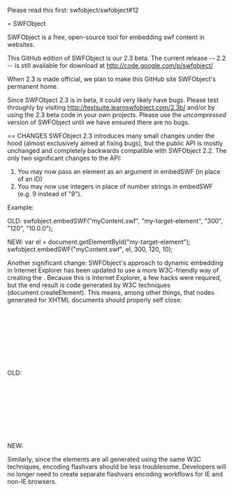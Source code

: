 Please read this first: swfobject/swfobject#12

= SWFObject

SWFObject is a free, open-source tool for embedding swf content in websites.

This GitHub edition of SWFObject is our 2.3 beta. The current release -- 2.2 -- is still available for download at http://code.google.com/p/swfobject/

When 2.3 is made official, we plan to make this GitHub site SWFObject's permanent home.

Since SWFObject 2.3 is in beta, it could very likely have bugs. Please test throughly by visiting http://testsuite.learnswfobject.com/2.3b/ and/or by using the 2.3 beta code in your own projects.  Please use the *uncompressed* version of SWFObject until we have ensured there are no bugs.

== CHANGES
SWFObject 2.3 introduces many small changes under the hood (almost exclusively aimed at fixing bugs), but the public API is mostly unchanged and completely backwards compatible with SWFObject 2.2.  The only two significant changes to the API: 

1. You may now pass an element as an argument in embedSWF (in place of an ID)
2. You may now use integers in place of number strings in embedSWF (e.g. 9 instead of "9").

Example:

OLD:
    swfobject.embedSWF("myContent.swf", "my-target-element", "300", "120", "10.0.0");

NEW:
    var el = document.getElementById("my-target-element");
    swfobject.embedSWF("myContent.swf", el, 300, 120, 10);


Another significant change: SWFObject's approach to dynamic embedding in Internet Explorer has been updated to use a more W3C-friendly way of creating the <object>. Because this is Internet Explorer, a few hacks were required, but the end result is code generated by W3C techniques (document.createElement). This means, among other things, that nodes generated  for XHTML documents should properly self close:

OLD:
    <object><param></object>

NEW: 
    <object><param /></object>

Similarly, since the <param> elements are all generated using the same W3C techniques, encoding flashvars should be less troublesome. Developers will no longer need to create separate flashvars encoding workflows for IE and non-IE browsers.
